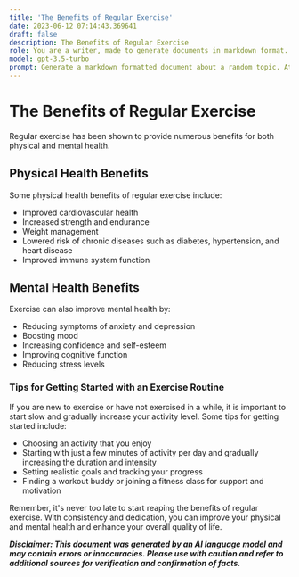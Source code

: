 ```yaml
---
title: 'The Benefits of Regular Exercise'
date: 2023-06-12 07:14:43.369641
draft: false
description: The Benefits of Regular Exercise
role: You are a writer, made to generate documents in markdown format. It is very important that all of the documents you generate are in valid markdown format.
model: gpt-3.5-turbo
prompt: Generate a markdown formatted document about a random topic. At the bottom, include a disclaimer explaining that the document was generated by you. The first line of the document should be the title. Make sure that the entire document is in proper markdown format, using a mix of various tags to make the document visually appealing.
---
```


# The Benefits of Regular Exercise

Regular exercise has been shown to provide numerous benefits for both physical and mental health. 

## Physical Health Benefits

Some physical health benefits of regular exercise include:

- Improved cardiovascular health
- Increased strength and endurance
- Weight management
- Lowered risk of chronic diseases such as diabetes, hypertension, and heart disease
- Improved immune system function

## Mental Health Benefits

Exercise can also improve mental health by:

- Reducing symptoms of anxiety and depression
- Boosting mood
- Increasing confidence and self-esteem
- Improving cognitive function
- Reducing stress levels

### Tips for Getting Started with an Exercise Routine

If you are new to exercise or have not exercised in a while, it is important to start slow and gradually increase your activity level. Some tips for getting started include:

- Choosing an activity that you enjoy
- Starting with just a few minutes of activity per day and gradually increasing the duration and intensity
- Setting realistic goals and tracking your progress
- Finding a workout buddy or joining a fitness class for support and motivation

Remember, it's never too late to start reaping the benefits of regular exercise. With consistency and dedication, you can improve your physical and mental health and enhance your overall quality of life.

***Disclaimer: This document was generated by an AI language model and may contain errors or inaccuracies. Please use with caution and refer to additional sources for verification and confirmation of facts.***